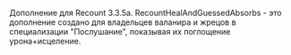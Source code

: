 Дополнение для Recount 3.3.5a. RecountHealAndGuessedAbsorbs - это дополнение создано для владельцев валанира и жрецов в специализации "Послушание", показывая их поглощение урона+исцеление.